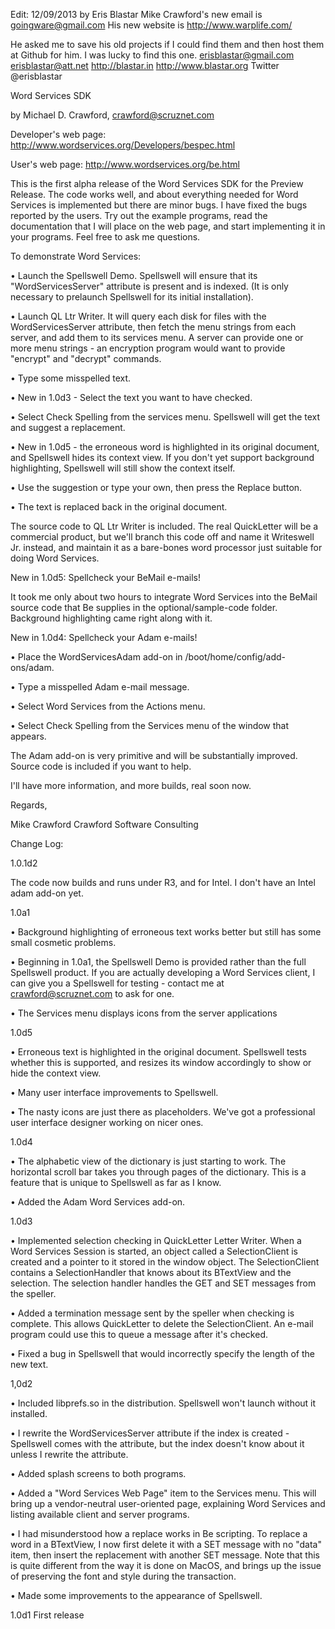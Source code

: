 Edit: 12/09/2013 by Eris Blastar
Mike Crawford's new email is goingware@gmail.com
His new website is http://www.warplife.com/

He asked me to save his old projects if I could find them and then host them at Github for him. I was lucky to find this one.
erisblastar@gmail.com
erisblastar@att.net
http://blastar.in
http://www.blastar.org
Twitter @erisblastar

Word Services SDK

by Michael D. Crawford, crawford@scruznet.com

Developer's web page:		http://www.wordservices.org/Developers/bespec.html

User's web page:			http://www.wordservices.org/be.html

This is the first alpha release of the Word Services SDK for the Preview Release.  The code works well, and about everything needed for Word Services is implemented but there are minor bugs.  I have fixed the bugs reported by the users.  Try out the example programs, read the documentation that I will place on the web page, and start implementing it in your programs.  Feel free to ask me questions.

To demonstrate Word Services:

• Launch the Spellswell Demo.  Spellswell will ensure that its "WordServicesServer" attribute is present and is indexed.  (It is only necessary to prelaunch Spellswell for its initial installation).

• Launch QL Ltr Writer.  It will query each disk for files with the WordServicesServer attribute, then fetch the menu strings from each server, and add them to its services menu.  A server can provide one or more menu strings - an encryption program would want to provide "encrypt" and "decrypt" commands.

• Type some misspelled text.  

• New in 1.0d3 - Select the text you want to have checked.

• Select Check Spelling from the services menu.  Spellswell will get the text and suggest a replacement.

• New in 1.0d5 - the erroneous word is highlighted in its original document, and Spellswell hides its context view.  If you don't yet support background highlighting, Spellswell will still show the context itself.

• Use the suggestion or type your own, then press the Replace button.  

• The text is replaced back in the original document.

The source code to QL Ltr Writer is included.  The real QuickLetter will be a commercial product, but we'll branch this code off and name it Writeswell Jr. instead, and maintain it as a bare-bones word processor just suitable for doing Word Services.

New in 1.0d5: Spellcheck your BeMail e-mails!

It took me only about two hours to integrate Word Services into the BeMail source code that Be supplies in the optional/sample-code folder.  Background highlighting came right along with it.

New in 1.0d4: Spellcheck your Adam e-mails!

• Place the WordServicesAdam add-on in /boot/home/config/add-ons/adam.

• Type a misspelled Adam e-mail message.

• Select Word Services from the Actions menu.

• Select Check Spelling from the Services menu of the window that appears.

The Adam add-on is very primitive and will be substantially improved.  Source code is included if you want to help.

I'll have more information, and more builds, real soon now.

Regards,

Mike Crawford
Crawford Software Consulting

Change Log:

1.0.1d2

The code now builds and runs under R3, and for Intel.  I don't have an Intel adam add-on yet.

1.0a1

• Background highlighting of erroneous text works better but still has some small cosmetic problems.

• Beginning in 1.0a1, the Spellswell Demo is provided rather than the full Spellswell product.  If you are actually developing a Word Services client, I can give you a Spellswell for testing - contact me at crawford@scruznet.com to ask for one.

• The Services menu displays icons from the server applications

1.0d5

• Erroneous text is highlighted in the original document.  Spellswell tests whether this is supported, and resizes its window accordingly to show or hide the context view.

• Many user interface improvements to Spellswell.

• The nasty icons are just there as placeholders.  We've got a professional user interface designer working on nicer ones.

1.0d4

• The alphabetic view of the dictionary is just starting to work.  The horizontal scroll bar takes you through pages of the dictionary.  This is a feature that is unique to Spellswell as far as I know.

• Added the Adam Word Services add-on.

1.0d3

• Implemented selection checking in QuickLetter Letter Writer.  When a Word Services Session is started, an object called a SelectionClient is created and a pointer to it stored in the window object.  The SelectionClient contains a SelectionHandler that knows about its BTextView and the selection.  The selection handler handles the GET and SET messages from the speller.

• Added a termination message sent by the speller when checking is complete.  This allows QuickLetter to delete the SelectionClient.  An e-mail program could use this to queue a message after it's checked.

• Fixed a bug in Spellswell that would incorrectly specify the length of the new text.

1,0d2

• Included libprefs.so in the distribution.  Spellswell won't launch without it installed.

• I rewrite the WordServicesServer attribute if the index is created - Spellswell comes with the attribute, but the index doesn't know about it unless I rewrite the attribute.

• Added splash screens to both programs.

• Added a "Word Services Web Page" item to the Services menu.  This will bring up a vendor-neutral user-oriented page, explaining Word Services and listing available client and server programs.

• I had misunderstood how a replace works in Be scripting.  To replace a word in a BTextView, I now first delete it with a SET message with no "data" item, then insert the replacement with another SET message.  Note that this is quite different from the way it is done on MacOS, and brings up the issue of preserving the font and style during the transaction.

• Made some improvements to the appearance of Spellswell.

1.0d1 First release
